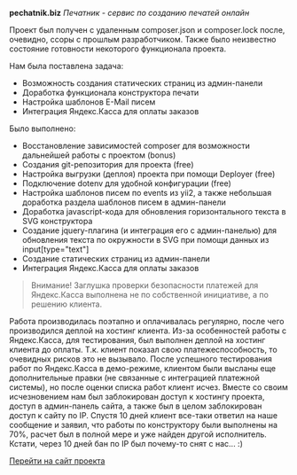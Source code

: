 **pechatnik.biz**
*Печатник - сервис по созданию печатей онлайн*

Проект был получен с удаленным composer.json и composer.lock после, очевидно, ссоры с прошлым разработчиком. Также было неизвестно состояние готовности некоторого функционала проекта.

Нам была поставлена задача:

 - Возможность создания статических страниц из админ-панели
 - Доработка функционала конструктора печати
 - Настройка шаблонов E-Mail писем
 - Интеграция Яндекс.Касса для оплаты заказов

Было выполнено:

 - Восстановление зависимостей composer для возможности дальнейшей работы с проектом (bonus)
 - Создания git-репозитория для проекта (free)
 - Настройка выгрузки (деплоя) проекта при помощи Deployer (free)
 - Подключение dotenv для удобной конфигурации (free)
 - Настройка шаблонов писем по events из yii2, а также небольшая доработка раздела шаблонов писем в админ-панели
 - Доработка javascript-кода для обновления горизонтального текста в SVG конструктора
 - Создание jquery-плагина (и интеграция его с админ-панелью) для обновления текста по окружности в SVG при помощи данных из input[type="text"]
 - Создание статических страниц из админ-панели
 - Интеграция Яндекс.Касса для оплаты заказов

> Внимание! Заглушка проверки безопасности платежей для Яндекс.Касса выполнена не по собственной инициативе, а по решению клиента.

Работа производилась поэтапно и оплачивалась регулярно, после чего производился деплой на хостинг клиента. Из-за особенностей работы с Яндекс.Касса, для тестирования, был выполнен деплой на хостинг клиента до оплаты. Т.к. клиент показал свою платежеспособность, то очевидных рисков это не вызывало. После успешного тестирования работ по Яндекс.Касса в демо-режиме, клиентом были высланы еще дополнительные правки (не связанные с интеграцией платежной системы), но после оценки списка работ клиент исчез. Вместе со своим исчезновением нам был заблокирован доступ к хостингу проекта, доступ в админ-панель сайта, а также был в целом заблокирован доступ к сайту по IP. Спустя 10 дней клиент все-таки ответил на наше сообщение и заявил, что работы по конструктору были выполнены на 70%, расчет был в полной мере и уже найден другой исполнитель. Кстати, через 10 дней бан по IP был почему-то снят с нас... :)

[Перейти на сайт проекта](https://pechatnik.biz)
